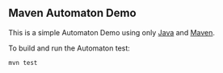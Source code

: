 ## Maven Automaton Demo

This is a simple Automaton Demo using only [Java](https://www.java.com/)
and [Maven](https://maven.apache.org/).

To build and run the Automaton test:

```
mvn test
```

